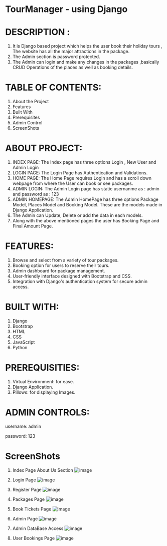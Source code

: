 # TourManager - using Django


# DESCRIPTION : 

1. It is Django based project which helps the user book their holiday tours , The website has all the major attractions in the package.
2. The Admin section is password protected.
3. The Admin can login and make any changes in the packages ,basically CRUD Operations of the places as well as booking details.



# TABLE OF CONTENTS:

1. About the Project
2. Features
3. Built With
4. Prerequisites
5. Admin Control
6. ScreenShots


# ABOUT PROJECT:

1. INDEX PAGE: The Index page has three options Login , New User and Admin Login
2. LOGIN PAGE: The Login Page has Authentication and Validations.
3. HOME PAGE: The Home Page requires Login and has a scroll down webpage from where the User can book or see packages.
4. ADMIN LOGIN: The Admin Login page has static usernanme as : admin  and password as : 123
5. ADMIN HOMEPAGE: The Admin HomePage has three options Package Model, Places Model and Booking Model.
   These are the models made in Django Application.
6. The Admin can Update, Delete or add the data in each models.
7. Along with the above mentioned pages the user has Booking Page and Final Amount Page.



# FEATURES:

1. Browse and select from a variety of tour packages.
2. Booking option for users to reserve their tours.
3. Admin dashboard for package management.
4. User-friendly interface designed with Bootstrap and CSS.
5. Integration with Django's authentication system for secure admin access.



# BUILT WITH:
1. Django
2. Bootstrap
3. HTML
4. CSS
5. JavaScript
6. Python


# PREREQUISITIES:

1. Virtual Environment: for ease.
2. Django Application.
3. Pillows: for displaying Images.

# ADMIN CONTROLS: 

username: admin

password: 123

# ScreenShots

1. Index Page    About Us Section ![image](https://github.com/user-attachments/assets/b7c7038d-2fef-474e-86aa-1bade7799d07)

2. Login Page    ![image](https://github.com/user-attachments/assets/75f35e2c-4a01-43a2-819b-fe4149eeeb50)

3. Register Page  ![image](https://github.com/user-attachments/assets/708de1eb-0537-4d9c-a5cb-3ffb5e3d8d41)

4. Packages Page   ![image](https://github.com/user-attachments/assets/00143403-1a7c-414d-b25d-b5811f1d16e9)

5. Book Tickets Page   ![image](https://github.com/user-attachments/assets/485fa8cd-5658-400a-9a87-bbbd3b2e28e9)

6. Admin Page  ![image](https://github.com/user-attachments/assets/727a7b05-f4a2-40a2-977c-bd3e18ab933f)

7. Admin DataBase Access  ![image](https://github.com/user-attachments/assets/e6981bba-26f7-4b7d-a47d-0f9b10b594d8)

8. User Bookings Page  ![image](https://github.com/user-attachments/assets/2f8a475a-5fad-4c71-b02d-df1bf8fb6c38)

   




